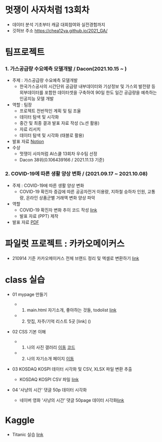 # 멋쟁이 사자처럼 13회차 
* 데이터 분석 기초부터 캐글 대회참여와 실전경험까지
* 깃허브 주소 https://chea12ya.github.io/2021_GA/


# 팀프로젝트
### 1. 가스공급량 수요예측 모델개발 / Dacon(2021.10.15 ~ )
  * 주제 
    : 가스공급량 수요예측 모델개발
    - 한국가스공사의 시간단위 공급량 내부데이터와 기상정보 및 가스외 발전량 등 외부데이터를 포함한 데이터셋을 구축하여 90일 한도 일간 공급량을 예측하는 인공지능 모델 개발
  * 역할 : 팀장 
      - 프로젝트 전반적인 계획 및 팀 조율
      - 데이터 탐색 및 시각화
      - 중간 및 최종 결과 발표 자료 작성 (노션 활용)
      - 자료 리서치
      - 데이터 탐색 및 시각화 (태블로 활용)
  * 발표 자료 [Notion](https://tulip-starflower-2f6.notion.site/Team-Project-2nd-e4fe4fbfc5224661ad60074883f00e58)
  * 수상
      - 멋쟁이 사자처럼 AI스쿨 13회차 우수팀 선정
      - Dacon 38위(0.106439166 / 2021.11.13 기준)
  
### 2. COVID-19에 따른 생활 양상 변화 / (2021.09.17 ~ 2021.10.08)
  * 주제
    : COVID-19에 따른 생활 양상 변화
    - COVID-19 확진자 증감에 따른 공공자전거 이용량, 지하철 승하차 인원, 교통량, 온라인 상품군별 거래액 변화 양상 파악
  * 역할
      - COVID-19 확진자 변화 추이 코드 작성 [link]()
      - 발표 자료 (PPT) 제작
  * 발표 자료 [PDF](https://chea12ya.github.io/2021_GA/211008_스파게티.pdf)

# 파일럿 프로젝트 : 카카오메이커스
  * 210914 기준 카카오메이커스 전체 브랜드 정리 및 엑셀로 변환하기 [link]()

# class 실습
  * 01 mypage 만들기
     * 1) main.html 자기소개, 좋아하는 것들, todolist [link](https://chea12ya.github.io/2021_GA/02_css_gallery/main.html)
     * 2) 맛집, 자주/기억 리스트 5곳 [link] ()

  * 02 CSS 기본 이해
     * 1) 나의 사진 갤러리 [이동](https://chea12ya.github.io/2021_GA/CODECLASS/2021.10/css_gallery/14_img.html) [코드](https://github.com/chea12ya/2021_GA/blob/main/CODECLASS/2021.10/css_gallery/14_img.html)

     * 2) 나의 자기소개 페이지 [이동](https://chea12ya.github.io/2021_GA/CODECLASS/2021.10/css_gallery/main.html)

 * 03 KOSDAQ KOSPI 데이터 시각화 및 CSV, XLSX 파일 변환 추출
     * KOSDAQ KOSPI CSV 파일 [link](https://github.com/chea12ya/2021_GA/blob/main/05_210908%20KOSDAQ%20KOSPI/210908%20KOSDAQ%20%EC%A7%80%EC%88%98.csv)

* 04 '사냥의 시간' 댓글 50p 데이터 시각화
     * 네이버 영화 '사냥의 시간' 댓글 50page 데이터 시각화[link](https://github.com/chea12ya/2021_GA/blob/main/03_%EB%84%A4%EC%9D%B4%EB%B2%84_%EC%98%81%ED%99%94_%EB%A6%AC%EB%B7%B0_50/%EA%B0%80%EC%B1%84%EC%9B%90_%EC%82%AC%EB%83%A5%EC%9D%98%20%EC%8B%9C%EA%B0%84_50.png)

# Kaggle
* Titanic 실습 [link](https://github.com/chea12ya/2021_GA/blob/main/05_Titanic/210915-titanic.ipynb)
